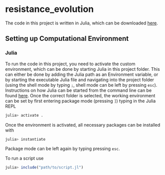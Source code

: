 # resistance_evolution

The code in this project is written in Julia, which can be downloaded [here](https://julialang.org/downloads/).

## Setting up Computational Environment

### Julia

To run the code in this project, you need to activate the custom environment, which can be done by starting Julia in this project folder. This can either be done by adding the Julia path as an Environment variable, or by starting the executable Julia file and navigating into the project folder (using the shell mode by typing `;`, shell mode can be left by pressing `esc`). Instructions on how Julia can be started from the command line can be found [here](https://julialang.org/downloads/platform/). Once the correct folder is selected, the working environment can be set by first entering package mode (pressing `]`) typing in the Julia REPL

```julia
julia> activate .
```

Once the environment is activated, all necessary packages can be installed with

```julia
julia> instantiate
```

Package mode can be left again by typing pressing `esc`.

To run a script use

```julia
julia> include("path/to/script.jl")
```